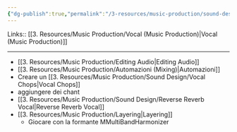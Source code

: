 ```yaml
---
{"dg-publish":true,"permalink":"/3-resources/music-production/sound-design/vocal-sound-design/"}
---
```


Links:: [[3. Resources/Music Production/Vocal (Music Production)\|Vocal (Music Production)]]

---

- [[3. Resources/Music Production/Editing Audio\|Editing Audio]]
- [[3. Resources/Music Production/Automazioni (Mixing)\|Automazioni]]
- Creare un [[3. Resources/Music Production/Sound Design/Vocal Chops\|Vocal Chops]]
- aggiungere dei chant
- [[3. Resources/Music Production/Sound Design/Reverse Reverb Vocal\|Reverse Reverb Vocal]]
- [[3. Resources/Music Production/Layering\|Layering]]
	- Giocare con la formante MMultiBandHarmonizer

